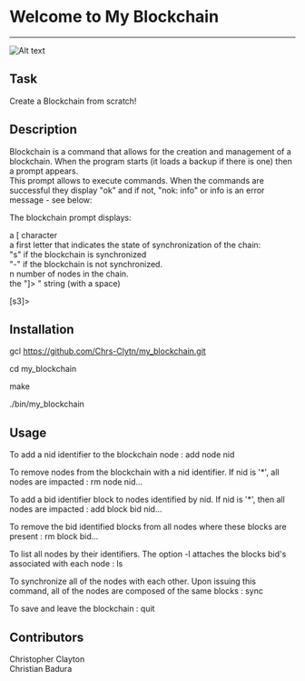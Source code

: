 # Welcome to My Blockchain
***

<img src="/https://github.com/Chrs-Clytn/my_blockchain/tree/main/.img/blocker.png" alt="Alt text" title="Blockchain Image">


## Task
Create a Blockchain from scratch!  


## Description
Blockchain is a command that allows for the creation and management of a blockchain. When the program starts (it loads a backup if there is one) then a prompt appears.  
This prompt allows to execute commands. When the commands are successful they display "ok" and if not, "nok: info" or info is an error message - see below:  

The blockchain prompt displays:  

a [ character  
a first letter that indicates the state of synchronization of the chain:  
"s" if the blockchain is synchronized  
"-" if the blockchain is not synchronized.  
n number of nodes in the chain.  
the "]> " string (with a space)  

[s3]>  

## Installation
gcl https://github.com/Chrs-Clytn/my_blockchain.git  

cd my_blockchain  

make  

./bin/my_blockchain  

## Usage
To add a nid identifier to the blockchain node : add node nid   

To remove nodes from the blockchain with a nid identifier. If nid is '*', all nodes are impacted : rm node nid...   

To add a bid identifier block to nodes identified by nid. If nid is '*', then all nodes are impacted : add block bid nid...  

To remove the bid identified blocks from all nodes where these blocks are present : rm block bid...  

To list all nodes by their identifiers. The option -l attaches the blocks bid's associated with each node : ls  

To synchronize all of the nodes with each other. Upon issuing this command, all of the nodes are composed of the same blocks : sync  

To save and leave the blockchain : quit  

## Contributors
Christopher Clayton  
Christian Badura  